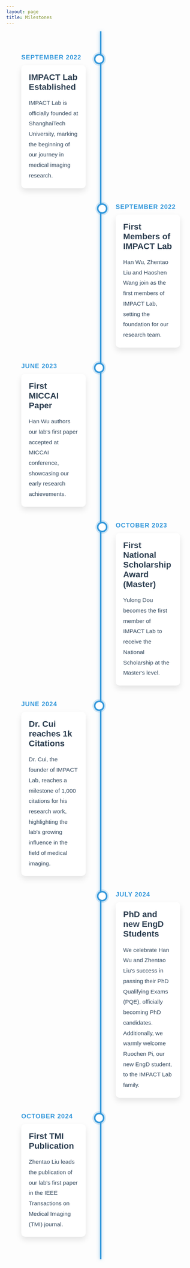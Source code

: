 ```yaml
---
layout: page
title: Milestones
---
```


<div class="timeline">
    <div class="timeline-item">
        <div class="timeline-date">September 2022</div>
        <div class="timeline-content">
            <h3>IMPACT Lab Established</h3>
            <p>IMPACT Lab is officially founded at ShanghaiTech University, marking the beginning of our journey in medical imaging research.</p>
        </div>
    </div>
    <div class="timeline-item">
        <div class="timeline-date">September 2022</div>
        <div class="timeline-content">
            <h3>First Members of IMPACT Lab</h3>
            <p>Han Wu, Zhentao Liu and Haoshen Wang join as the first members of IMPACT Lab, setting the foundation for our research team.</p>
        </div>
    </div>
    <div class="timeline-item">
        <div class="timeline-date">June 2023</div>
        <div class="timeline-content">
            <h3>First MICCAI Paper</h3>
            <p>Han Wu authors our lab's first paper accepted at MICCAI conference, showcasing our early research achievements.</p>
        </div>
    </div>
    <div class="timeline-item">
        <div class="timeline-date">October 2023</div>
        <div class="timeline-content">
            <h3>First National Scholarship Award (Master)</h3>
            <p>Yulong Dou becomes the first member of IMPACT Lab to receive the National Scholarship at the Master's level.</p>
        </div>
    </div>
    <div class="timeline-item">
        <div class="timeline-date">June 2024</div>
        <div class="timeline-content">
            <h3>Dr. Cui reaches 1k Citations</h3>
            <p>Dr. Cui, the founder of IMPACT Lab, reaches a milestone of 1,000 citations for his research work, highlighting the lab's growing influence in the field of medical imaging.</p>
        </div>
    </div>
    <div class="timeline-item">
        <div class="timeline-date">July 2024</div>
        <div class="timeline-content">
            <h3>PhD and new EngD Students</h3>
            <p>We celebrate Han Wu and Zhentao Liu's success in passing their PhD Qualifying Exams (PQE), officially becoming PhD candidates. Additionally, we warmly welcome Ruochen Pi, our new EngD student, to the IMPACT Lab family.</p>
        </div>
    </div>
    <div class="timeline-item">
        <div class="timeline-date">October 2024</div>
        <div class="timeline-content">
            <h3>First TMI Publication</h3>
            <p>Zhentao Liu leads the publication of our lab's first paper in the IEEE Transactions on Medical Imaging (TMI) journal.</p>
        </div>
    </div>
</div>

<style>
    .timeline {
        position: relative;
        max-width: 1200px;
        margin: 0 auto;
        padding: 40px 0;
        font-family: 'Arial', sans-serif;
    }
    .timeline::after {
        content: '';
        position: absolute;
        width: 4px;
        background-color: #3498db;
        top: 0;
        bottom: 0;
        left: 50%;
        margin-left: -2px;
        box-shadow: 0 0 10px rgba(52, 152, 219, 0.5);
    }
    .timeline-item {
        padding: 20px 40px;
        position: relative;
        background-color: inherit;
        width: 50%;
        box-sizing: border-box;
    }
    .timeline-item::after {
        content: '';
        position: absolute;
        width: 20px;
        height: 20px;
        right: -10px;
        background-color: #fff;
        border: 4px solid #3498db;
        top: 20px;
        border-radius: 50%;
        z-index: 1;
        transition: all 0.3s ease;
        box-shadow: 0 0 0 4px rgba(52, 152, 219, 0.2);
    }
    .timeline-item:hover::after {
        background-color: #3498db;
        transform: scale(1.2);
    }
    .timeline-item:nth-child(odd) {
        left: 0;
    }
    .timeline-item:nth-child(even) {
        left: 50%;
    }
    .timeline-item:nth-child(even)::after {
        left: -10px;
    }
    .timeline-content {
        padding: 20px;
        background-color: white;
        position: relative;
        border-radius: 10px;
        box-shadow: 0 8px 16px rgba(0,0,0,0.1);
        transition: all 0.3s ease;
    }
    .timeline-content:hover {
        transform: translateY(-5px);
        box-shadow: 0 12px 24px rgba(0,0,0,0.15);
    }
    .timeline-date {
        font-weight: bold;
        color: #3498db;
        margin-bottom: 10px;
        font-size: 1.2em;
        text-transform: uppercase;
        letter-spacing: 1px;
    }
    .timeline-content h3 {
        margin-top: 0;
        color: #2c3e50;
        font-size: 1.6em;
        margin-bottom: 10px;
    }
    .timeline-content p {
        margin-bottom: 0;
        line-height: 1.8;
        color: #34495e;
        font-size: 1.1em;
    }
    @media screen and (max-width: 768px) {
        .timeline::after {
            left: 30px;
        }
        .timeline-item {
            width: 100%;
            padding-left: 70px;
            padding-right: 25px;
        }
        .timeline-item::after {
            left: 20px;
        }
        .timeline-item:nth-child(even) {
            left: 0%;
        }
    }
</style>